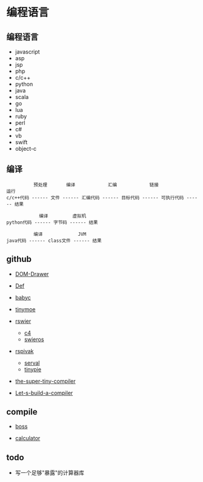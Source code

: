 ﻿# 编程语言

## 编程语言

- javascript
- asp
- jsp
- php
- c/c++
- python
- java
- scala
- go
- lua
- ruby
- perl
- c#
- vb
- swift
- object-c

## 编译

```
          预处理       编译            汇编            链接              运行
c/c++代码 ------ 文件 ------ 汇编代码 ------ 目标代码 ------ 可执行代码 ------ 结果

            编译         虚拟机
python代码 ------ 字节码 ------ 结果

          编译             JVM
java代码 ------ class文件 ------ 结果
```

## github

- [DOM-Drawer](https://github.com/starkwang/DOM-Drawer)

- [Def](https://github.com/jojoin/Def)

- [babyc](https://github.com/Wilfred/babyc)

- [tinymoe](https://github.com/vczh/tinymoe)

- [rswier](https://github.com/rswier)
  - [c4](https://github.com/rswier/c4)
  - [swieros](https://github.com/rswier/swieros)
  
- [rspivak](https://github.com/rspivak)
  - [serval](https://github.com/rspivak/serval)
  - [tinypie](https://github.com/rspivak/tinypie)

- [the-super-tiny-compiler](https://github.com/thejameskyle/the-super-tiny-compiler)

- [Let-s-build-a-compiler](https://github.com/vtudose/Let-s-build-a-compiler)

## compile

- [boss](https://github.com/gaoxinge/compile/tree/master/%E7%BC%96%E7%A8%8B%E8%AF%AD%E8%A8%80/boss)

- [calculator](https://github.com/gaoxinge/compile/tree/master/%E7%BC%96%E7%A8%8B%E8%AF%AD%E8%A8%80/calculator)

## todo

- 写一个足够"暴露"的计算器库